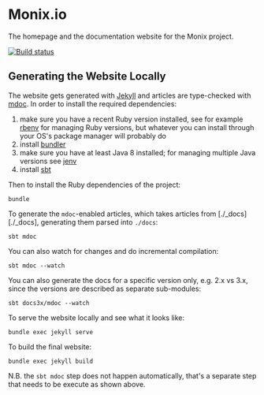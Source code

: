 # Monix.io

The homepage and the documentation website for the Monix project.

[![Build status](https://github.com/monix/monix.io/workflows/build/badge.svg)](https://github.com/monix/monix.io/actions?query=workflow%3Abuild)

## Generating the Website Locally

The website gets generated with [Jekyll](https://jekyllrb.com/) and articles are type-checked with [mdoc](https://github.com/scalameta/mdoc). In order to install the required dependencies:

1. make sure you have a recent Ruby version installed, see for example [rbenv](https://github.com/rbenv/rbenv) for managing Ruby versions, but whatever you can install through your OS's package manager will probably do
2. install [bundler](https://bundler.io/)
3. make sure you have at least Java 8 installed; for managing multiple Java versions see [jenv](http://www.jenv.be/)
4. install [sbt](https://www.scala-sbt.org/)

Then to install the Ruby dependencies of the project:

```
bundle
```

To generate the `mdoc`-enabled articles, which takes articles from [./_docs][./_docs], generating them parsed into `./docs`:

```
sbt mdoc
```

You can also watch for changes and do incremental compilation:

```
sbt mdoc --watch
```

You can also generate the docs for a specific version only, e.g. 2.x vs 3.x, since the versions are described as separate sub-modules:

```
sbt docs3x/mdoc --watch
```

To serve the website locally and see what it looks like:

```
bundle exec jekyll serve
```

To build the final website:

```
bundle exec jekyll build
```

N.B. the `sbt mdoc` step does not happen automatically, that's a separate step that needs to be execute as shown above.
